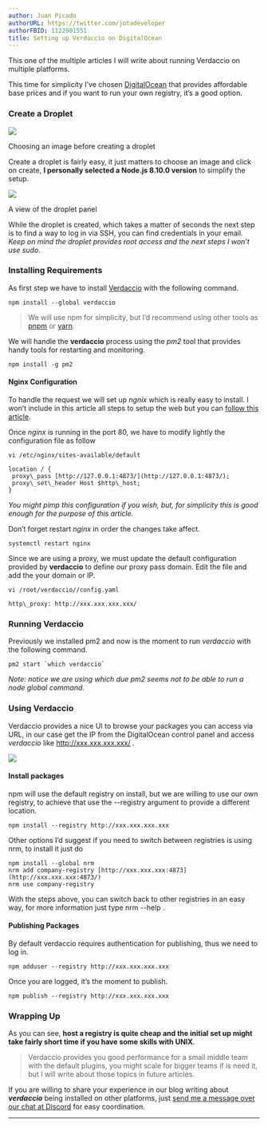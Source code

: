```yaml
---
author: Juan Picado
authorURL: https://twitter.com/jotadeveloper
authorFBID: 1122901551
title: Setting up Verdaccio on DigitalOcean
---
```


This one of the multiple articles I will write about running Verdaccio on multiple platforms.

This time for simplicity I’ve chosen [DigitalOcean](https://www.digitalocean.com/) that provides affordable base prices and if you want to run your own registry, it’s a good option.

<!--truncate-->

### Create a Droplet

![](https://cdn-images-1.medium.com/max/1024/1*04T_T0af4mEZrJq4QBKKcQ.png)<figcaption>Choosing an image before creating a droplet</figcaption>

Create a droplet is fairly easy, it just matters to choose an image and click on create, **I personally selected a Node.js 8.10.0 version** to simplify the setup.

![](https://cdn-images-1.medium.com/max/1024/1*V1GIMttiMPYuX8FLKuumRg.png)<figcaption>A view of the droplet panel</figcaption>

While the droplet is created, which takes a matter of seconds the next step is to find a way to log in via SSH, you can find credentials in your email. _Keep on mind the droplet provides root access and the next steps I won’t use sudo_.

### Installing Requirements

As first step we have to install [Verdaccio](https://verdaccio.org/) with the following command.

```
npm install --global verdaccio
```

> We will use npm for simplicity, but I’d recommend using other tools as [pnpm](https://pnpm.js.org/) or [yarn](https://yarnpkg.com/en/).

We will handle the **verdaccio** process using the _pm2_ tool that provides handy tools for restarting and monitoring.

```
npm install -g pm2
```

#### Nginx Configuration

To handle the request we will set up _ngnix_ which is really easy to install. I won’t include in this article all steps to setup the web but you can [follow this article](https://www.digitalocean.com/community/tutorials/how-to-install-nginx-on-ubuntu-16-04).

Once _nginx_ is running in the port 80, we have to modify lightly the configuration file as follow

```
vi /etc/nginx/sites-available/default

location / {
 proxy\_pass [http://127.0.0.1:4873/](http://127.0.0.1:4873/);
 proxy\_set\_header Host $http\_host;
}
```

_You might pimp this configuration if you wish, but, for simplicity this is good enough for the purpose of this article._

Don’t forget restart _nginx_ in order the changes take affect.

```
systemctl restart nginx
```

Since we are using a proxy, we must update the default configuration provided by **verdaccio** to define our proxy pass domain. Edit the file and add the your domain or IP.

```
vi /root/verdaccio//config.yaml

http\_proxy: http://xxx.xxx.xxx.xxx/
```

### Running Verdaccio

Previously we installed pm2 and now is the moment to run _verdaccio_ with the following command.

```
pm2 start `which verdaccio`
```

_Note: notice we are using which due pm2 seems not to be able to run a node global command._

### Using Verdaccio

Verdaccio provides a nice UI to browse your packages you can access via URL, in our case get the IP from the DigitalOcean control panel and access _verdaccio_ like http://xxx.xxx.xxx.xxx/ .

![](https://cdn-images-1.medium.com/max/1024/1*l5oyR93jMLDOJnYUv88IZg.png)

#### Install packages

npm will use the default registry on install, but we are willing to use our own registry, to achieve that use the --registry argument to provide a different location.

```
npm install --registry http://xxx.xxx.xxx.xxx
```

Other options I’d suggest if you need to switch between registries is using nrm, to install it just do

```
npm install --global nrm
nrm add company-registry [http://xxx.xxx.xxx:4873](http://xxx.xxx.xxx:4873/)
nrm use company-registry
```

With the steps above, you can switch back to other registries in an easy way, for more information just type nrm --help .

#### Publishing Packages

By default verdaccio requires authentication for publishing, thus we need to log in.

```
npm adduser --registry http://xxx.xxx.xxx.xxx
```

Once you are logged, it’s the moment to publish.

```
npm publish --registry http://xxx.xxx.xxx.xxx
```

### Wrapping Up

As you can see, **host a registry is quite cheap and the initial set up might take fairly short time if you have some skills with UNIX**.

> Verdaccio provides you good performance for a small middle team with the default plugins, you might scale for bigger teams if is need it, but I will write about those topics in future articles.

If you are willing to share your experience in our blog writing about **_verdaccio_** being installed on other platforms, just [send me a message over our chat at Discord](http://chat.verdaccio.org) for easy coordination.

---
